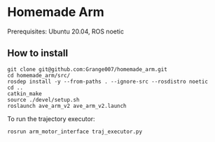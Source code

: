 # Homemade Arm

Prerequisites: Ubuntu 20.04, ROS noetic

## How to install

```shell
git clone git@github.com:Grange007/homemade_arm.git
cd homemade_arm/src/
rosdep install -y --from-paths . --ignore-src --rosdistro noetic
cd ..
catkin_make
source ./devel/setup.sh
roslaunch ave_arm_v2 ave_arm_v2.launch
```

To run the trajectory executor:

```python-repl
rosrun arm_motor_interface traj_executor.py
```
